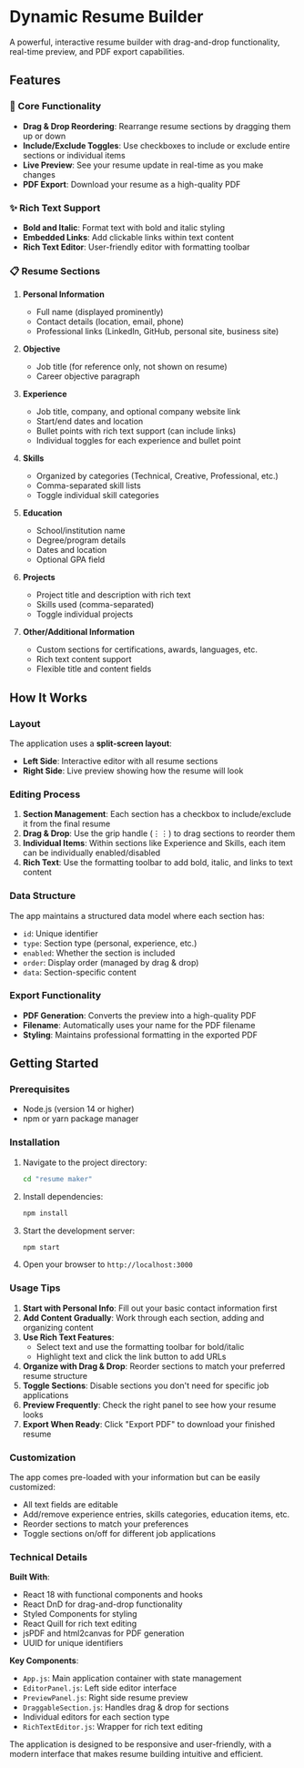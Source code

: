 # Dynamic Resume Builder

A powerful, interactive resume builder with drag-and-drop functionality, real-time preview, and PDF export capabilities.

## Features

### 🎯 Core Functionality
- **Drag & Drop Reordering**: Rearrange resume sections by dragging them up or down
- **Include/Exclude Toggles**: Use checkboxes to include or exclude entire sections or individual items
- **Live Preview**: See your resume update in real-time as you make changes
- **PDF Export**: Download your resume as a high-quality PDF

### ✨ Rich Text Support
- **Bold and Italic**: Format text with bold and italic styling
- **Embedded Links**: Add clickable links within text content
- **Rich Text Editor**: User-friendly editor with formatting toolbar

### 📋 Resume Sections

1. **Personal Information**
   - Full name (displayed prominently)
   - Contact details (location, email, phone)
   - Professional links (LinkedIn, GitHub, personal site, business site)

2. **Objective**
   - Job title (for reference only, not shown on resume)
   - Career objective paragraph

3. **Experience**
   - Job title, company, and optional company website link
   - Start/end dates and location
   - Bullet points with rich text support (can include links)
   - Individual toggles for each experience and bullet point

4. **Skills**
   - Organized by categories (Technical, Creative, Professional, etc.)
   - Comma-separated skill lists
   - Toggle individual skill categories

5. **Education**
   - School/institution name
   - Degree/program details
   - Dates and location
   - Optional GPA field

6. **Projects**
   - Project title and description with rich text
   - Skills used (comma-separated)
   - Toggle individual projects

7. **Other/Additional Information**
   - Custom sections for certifications, awards, languages, etc.
   - Rich text content support
   - Flexible title and content fields

## How It Works

### Layout
The application uses a **split-screen layout**:
- **Left Side**: Interactive editor with all resume sections
- **Right Side**: Live preview showing how the resume will look

### Editing Process
1. **Section Management**: Each section has a checkbox to include/exclude it from the final resume
2. **Drag & Drop**: Use the grip handle (⋮⋮) to drag sections to reorder them
3. **Individual Items**: Within sections like Experience and Skills, each item can be individually enabled/disabled
4. **Rich Text**: Use the formatting toolbar to add bold, italic, and links to text content

### Data Structure
The app maintains a structured data model where each section has:
- `id`: Unique identifier
- `type`: Section type (personal, experience, etc.)
- `enabled`: Whether the section is included
- `order`: Display order (managed by drag & drop)
- `data`: Section-specific content

### Export Functionality
- **PDF Generation**: Converts the preview into a high-quality PDF
- **Filename**: Automatically uses your name for the PDF filename
- **Styling**: Maintains professional formatting in the exported PDF

## Getting Started

### Prerequisites
- Node.js (version 14 or higher)
- npm or yarn package manager

### Installation
1. Navigate to the project directory:
   ```bash
   cd "resume maker"
   ```

2. Install dependencies:
   ```bash
   npm install
   ```

3. Start the development server:
   ```bash
   npm start
   ```

4. Open your browser to `http://localhost:3000`

### Usage Tips

1. **Start with Personal Info**: Fill out your basic contact information first
2. **Add Content Gradually**: Work through each section, adding and organizing content
3. **Use Rich Text Features**: 
   - Select text and use the formatting toolbar for bold/italic
   - Highlight text and click the link button to add URLs
4. **Organize with Drag & Drop**: Reorder sections to match your preferred resume structure
5. **Toggle Sections**: Disable sections you don't need for specific job applications
6. **Preview Frequently**: Check the right panel to see how your resume looks
7. **Export When Ready**: Click "Export PDF" to download your finished resume

### Customization

The app comes pre-loaded with your information but can be easily customized:
- All text fields are editable
- Add/remove experience entries, skills categories, education items, etc.
- Reorder sections to match your preferences
- Toggle sections on/off for different job applications

### Technical Details

**Built With**:
- React 18 with functional components and hooks
- React DnD for drag-and-drop functionality
- Styled Components for styling
- React Quill for rich text editing
- jsPDF and html2canvas for PDF generation
- UUID for unique identifiers

**Key Components**:
- `App.js`: Main application container with state management
- `EditorPanel.js`: Left side editor interface
- `PreviewPanel.js`: Right side resume preview
- `DraggableSection.js`: Handles drag & drop for sections
- Individual editors for each section type
- `RichTextEditor.js`: Wrapper for rich text editing

The application is designed to be responsive and user-friendly, with a modern interface that makes resume building intuitive and efficient.
